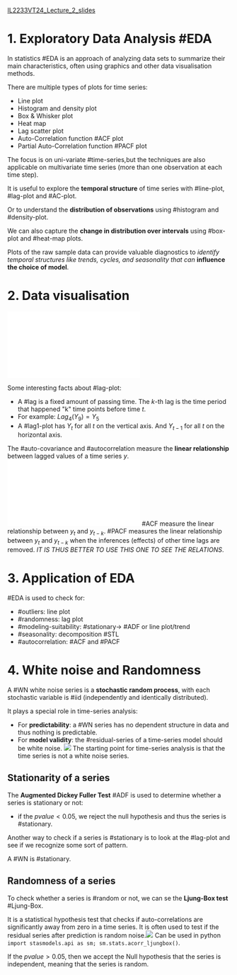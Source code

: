 [IL2233VT24_Lecture_2_slides](IL2233VT24_Lecture_2_slides.pdf)
# 1. Exploratory Data Analysis #EDA
In statistics #EDA is an approach of analyzing data sets to summarize their main characteristics, often using graphics and other data visualisation methods.

There are multiple types of plots for time series:
- Line plot
- Histogram and density plot
- Box & Whisker plot
- Heat map
- Lag scatter plot
- Auto-Correlation function #ACF plot
- Partial Auto-Correlation function #PACF plot

The focus is on uni-variate #time-series,but the techniques are also applicable on multivariate time series (more than one observation at each time step).

It is useful to explore the **temporal structure** of time series with #line-plot, #lag-plot and #AC-plot. 

Or to understand the **distribution of observations** using #histogram and #density-plot.

We can also capture the **change in distribution over intervals** using #box-plot and #heat-map plots.

Plots of the raw sample data can provide valuable diagnostics to *identify temporal structures like trends, cycles, and seasonality that can* **influence the choice of model**.
# 2. Data visualisation
![IL2233VT24_Lecture_2_slides](IL2233VT24_Lecture_2_slides.pdf#page=7)

Some interesting facts about #lag-plot:
- A #lag is a fixed amount of passing time. The $k$-th lag is the time period that happened "k" time points before time $t$.
- For example: $Lag_{4}(Y_{9})=Y_{5}$
-  A #lag1-plot has $Y_{t}$ for all $t$ on the vertical axis. And $Y_{t-1}$ for all $t$ on the horizontal axis.

The #auto-covariance and #autocorrelation measure the **linear relationship** between lagged values of a time series $y$. 
![IL2233VT24_Lecture_2_slides](IL2233VT24_Lecture_2_slides.pdf#page=24)
#ACF measure the linear relationship between $y_{t}$ and $y_{t-k}$.
#PACF measures the linear relationship between $y_{t}$ and $y_{t-k}$ when the inferences (effects) of other time lags are removed. *IT IS THUS BETTER TO USE THIS ONE TO SEE THE RELATIONS*.
# 3. Application of EDA
#EDA is used to check for:
- #outliers: line plot
- #randomness: lag plot
- #modeling-suitability: #stationary$\to$ #ADF or line plot/trend
- #seasonality: decomposition #STL
- #autocorrelation: #ACF and #PACF
# 4. White noise and Randomness
A #WN white noise series is a **stochastic random process**, with each stochastic variable is #iid (independently and identically distributed). 

It plays a special role in time-series analysis:
- For **predictability**: a #WN series has no dependent structure in data and thus nothing is predictable.
- For **model validity**: the #residual-series of a time-series model should be white noise.
![](Pasted%20image%2020240410144137.png)
The starting point for time-series analysis is that the time series is not a white noise series.
## Stationarity of a series
The **Augmented Dickey Fuller Test** #ADF is used to determine whether a series is stationary or not:
- if the $pvalue < 0.05$, we reject the null hypothesis and thus the series is #stationary. 

Another way to check if a series is #stationary is to look at the #lag-plot and see if we recognize some sort of pattern.

A #WN is #stationary. 
## Randomness of a series
To check whether a series is #random or not, we can se the **Ljung-Box test** #Ljung-Box.

It is a statistical hypothesis test that checks if auto-correlations are significantly away from zero in a time series. It is often used to test if the residual series after prediction is random noise.![](Pasted%20image%2020240410144602.png)
Can be used in python `import stasmodels.api as sm; sm.stats.acorr_ljungbox()`.

If the $pvalue > 0.05$, then we accept the Null hypothesis that the series is independent, meaning that the series is random.
